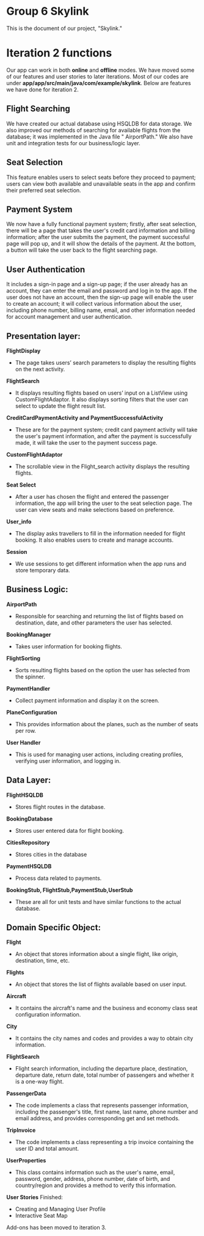 # Group 6 Skylink

This is the document of our project, "Skylink."


# Iteration 2 functions 

Our app can work in both **online** and **offline** modes. We have moved some of our features and user stories to later iterations. Most of our codes are under **app/app/src/main/java/com/example/skylink**. Below are features we have done for iteration 2.

## Flight Searching

We have created our actual database using HSQLDB for data storage. We also improved our methods of searching for available flights from the database; it was implemented in the Java file " AirportPath." We also have unit and integration tests for our business/logic layer.
## Seat Selection
This feature enables users to select seats before they proceed to payment; users can view both available and unavailable seats in the app and confirm their preferred seat selection.
## Payment System
We now have a fully functional payment system; firstly, after seat selection, there will be a page that takes the user's credit card information and billing information; after the user submits the payment, the payment successful page will pop up, and it will show the details of the payment. At the bottom, a button will take the user back to the flight searching page.
## User Authentication
It includes a sign-in page and a sign-up page; if the user already has an account, they can enter the email and password and log in to the app. If the user does not have an account, then the sign-up page will enable the user to create an account; it will collect various information about the user, including phone number, billing name, email, and other information needed for account management and user authentication.


## Presentation layer:

**FlightDisplay**
  - The page takes users’ search parameters to display the resulting flights on the next activity.

**FlightSearch**
- It displays resulting flights based on users’ input on a ListView using CustomFlightAdaptor. It also displays sorting filters that the user can select to update the flight result list.

**CreditCardPaymentActivity and PaymentSuccessfulActivity**
- These are for the payment system; credit card payment activity will take the user's payment information, and after the payment is successfully made, it will take the user to the payment success page.

**CustomFlightAdaptor**
- The scrollable view in the Flight_search activity displays the resulting flights.

**Seat Select**
- After a user has chosen the flight and entered the passenger information, the app will bring the user to the seat selection page. The user can view seats and make selections based on preference.

**User_info**
- The display asks travellers to fill in the information needed for flight booking. It also enables users to create and manage accounts.

**Session**
- We use sessions to get different information when the app runs and store temporary data.

## Business Logic:

**AirportPath**
- Responsible for searching and returning the list of flights based on destination, date, and other parameters the user has selected.

**BookingManager**
- Takes user information for booking flights.

**FlightSorting**
- Sorts resulting flights based on the option the user has selected from the spinner.

**PaymentHandler**
- Collect payment information and display it on the screen.

**PlaneConfiguration**
- This provides information about the planes, such as the number of seats per row.


**User Handler**
- This is used for managing user actions, including creating profiles, verifying user information, and logging in.

## Data Layer:

**FlightHSQLDB**
- Stores flight routes in the database.

**BookingDatabase**
- Stores user entered data for flight booking.

**CitiesRepository**
- Stores cities in the database

**PaymentHSQLDB**
- Process data related to payments.

**BookingStub, FlightStub,PaymentStub,UserStub**
- These are all for unit tests and have similar functions to the actual database.

## Domain Specific Object:

**Flight**
- An object that stores information about a single flight, like origin, destination, time, etc.

**Flights**
- An object that stores the list of flights available based on user input.

**Aircraft**
- It contains the aircraft's name and the business and economy class seat configuration information.

**City**
- It contains the city names and codes and provides a way to obtain city information.

**FlightSearch**
- Flight search information, including the departure place, destination, departure date, return date, total number of passengers and whether it is a one-way flight.

**PassengerData**
- The code implements a class that represents passenger information, including the passenger's title, first name, last name, phone number and email address, and provides corresponding get and set methods.

**TripInvoice**
- The code implements a class representing a trip invoice containing the user ID and total amount.

**UserProperties**
- This class contains information such as the user's name, email, password, gender, address, phone number, date of birth, and country/region and provides a method to verify this information.

**User Stories**
Finished:
- Creating and Managing User Profile
- Interactive Seat Map

Add-ons has been moved to iteration 3.
